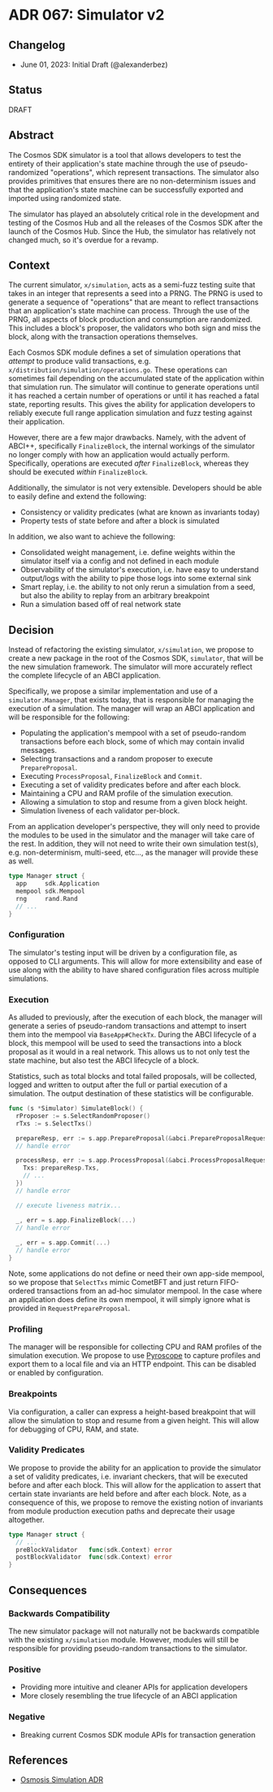 # ADR 067: Simulator v2

## Changelog

* June 01, 2023: Initial Draft (@alexanderbez)

## Status

DRAFT

## Abstract

The Cosmos SDK simulator is a tool that allows developers to test the entirety
of their application's state machine through the use of pseudo-randomized "operations",
which represent transactions. The simulator also provides primitives that ensures
there are no non-determinism issues and that the application's state machine can
be successfully exported and imported using randomized state.

The simulator has played an absolutely critical role in the development and testing
of the Cosmos Hub and all the releases of the Cosmos SDK after the launch of the
Cosmos Hub. Since the Hub, the simulator has relatively not changed much, so it's
overdue for a revamp.

## Context

The current simulator, `x/simulation`, acts as a semi-fuzz testing suite that takes
in an integer that represents a seed into a PRNG. The PRNG is used to generate a
sequence of "operations" that are meant to reflect transactions that an application's
state machine can process. Through the use of the PRNG, all aspects of block production
and consumption are randomized. This includes a block's proposer, the validators
who both sign and miss the block, along with the transaction operations themselves.

Each Cosmos SDK module defines a set of simulation operations that _attempt_ to
produce valid transactions, e.g. `x/distribution/simulation/operations.go`. These
operations can sometimes fail depending on the accumulated state of the application
within that simulation run. The simulator will continue to generate operations
until it has reached a certain number of operations or until it has reached a
fatal state, reporting results. This gives the ability for application developers
to reliably execute full range application simulation and fuzz testing against
their application.

However, there are a few major drawbacks. Namely, with the advent of ABCI++, specifically
`FinalizeBlock`, the internal workings of the simulator no longer comply with how
an application would actually perform. Specifically, operations are executed
_after_ `FinalizeBlock`, whereas they should be executed _within_ `FinalizeBlock`.

Additionally, the simulator is not very extensible. Developers should be able to
easily define and extend the following:

* Consistency or validity predicates (what are known as invariants today)
* Property tests of state before and after a block is simulated

In addition, we also want to achieve the following:

* Consolidated weight management, i.e. define weights within the simulator itself
  via a config and not defined in each module
* Observability of the simulator's execution, i.e. have easy to understand output/logs
  with the ability to pipe those logs into some external sink
* Smart replay, i.e. the ability to not only rerun a simulation from a seed, but
  also the ability to replay from an arbitrary breakpoint
* Run a simulation based off of real network state

## Decision

Instead of refactoring the existing simulator, `x/simulation`, we propose to create
a new package in the root of the Cosmos SDK, `simulator`, that will be the new
simulation framework. The simulator will more accurately reflect the complete
lifecycle of an ABCI application.

Specifically, we propose a similar implementation and use of a `simulator.Manager`,
that exists today, that is responsible for managing the execution of a simulation.
The manager will wrap an ABCI application and will be responsible for the following:

* Populating the application's mempool with a set of pseudo-random transactions
  before each block, some of which may contain invalid messages.
* Selecting transactions and a random proposer to execute `PrepareProposal`.
* Executing `ProcessProposal`, `FinalizeBlock` and `Commit`.
* Executing a set of validity predicates before and after each block.
* Maintaining a CPU and RAM profile of the simulation execution.
* Allowing a simulation to stop and resume from a given block height.
* Simulation liveness of each validator per-block.

From an application developer's perspective, they will only need to provide the
modules to be used in the simulator and the manager will take care of the rest.
In addition, they will not need to write their own simulation test(s), e.g.
non-determinism, multi-seed, etc..., as the manager will provide these as well.

```go
type Manager struct {
  app     sdk.Application
  mempool sdk.Mempool
  rng     rand.Rand
  // ...
}
```

### Configuration

The simulator's testing input will be driven by a configuration file, as opposed
to CLI arguments. This will allow for more extensibility and ease of use along with
the ability to have shared configuration files across multiple simulations.

### Execution

As alluded to previously, after the execution of each block, the manager will
generate a series of pseudo-random transactions and attempt to insert them into
the mempool via `BaseApp#CheckTx`. During the ABCI lifecycle of a block, this
mempool will be used to seed the transactions into a block proposal as it would
in a real network. This allows us to not only test the state machine, but also
test the ABCI lifecycle of a block.

Statistics, such as total blocks and total failed proposals, will be collected,
logged and written to output after the full or partial execution of a simulation.
The output destination of these statistics will be configurable.

```go
func (s *Simulator) SimulateBlock() {
  rProposer := s.SelectRandomProposer()
  rTxs := s.SelectTxs()

  prepareResp, err := s.app.PrepareProposal(&abci.PrepareProposalRequest{Txs: rTxs})
  // handle error

  processResp, err := s.app.ProcessProposal(&abci.ProcessProposalRequest{
    Txs: prepareResp.Txs,
    // ...
  })
  // handle error

  // execute liveness matrix...

  _, err = s.app.FinalizeBlock(...)
  // handle error
  
  _, err = s.app.Commit(...)
  // handle error
}
```

Note, some applications do not define or need their own app-side mempool, so we
propose that `SelectTxs` mimic CometBFT and just return FIFO-ordered transactions
from an ad-hoc simulator mempool. In the case where an application does define
its own mempool, it will simply ignore what is provided in `RequestPrepareProposal`.

### Profiling

The manager will be responsible for collecting CPU and RAM profiles of the simulation
execution. We propose to use [Pyroscope](https://pyroscope.io/docs/golang/) to
capture profiles and export them to a local file and via an HTTP endpoint. This
can be disabled or enabled by configuration.

### Breakpoints

Via configuration, a caller can express a height-based breakpoint that will allow
the simulation to stop and resume from a given height. This will allow for debugging
of CPU, RAM, and state.

### Validity Predicates

We propose to provide the ability for an application to provide the simulator a
set of validity predicates, i.e. invariant checkers, that will be executed before
and after each block. This will allow for the application to assert that certain
state invariants are held before and after each block. Note, as a consequence of
this, we propose to remove the existing notion of invariants from module production
execution paths and deprecate their usage altogether.

```go
type Manager struct {
  // ...
  preBlockValidator   func(sdk.Context) error
  postBlockValidator  func(sdk.Context) error
}
```

## Consequences

### Backwards Compatibility

The new simulator package will not naturally not be backwards compatible with the
existing `x/simulation` module. However, modules will still be responsible for
providing pseudo-random transactions to the simulator.

### Positive

* Providing more intuitive and cleaner APIs for application developers
* More closely resembling the true lifecycle of an ABCI application

### Negative

* Breaking current Cosmos SDK module APIs for transaction generation

## References

* [Osmosis Simulation ADR](https://github.com/osmosis-labs/osmosis/blob/main/simulation/ADR.md)
